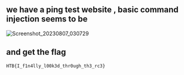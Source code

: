 ## we have a ping test website , basic command injection seems to be 
![Screenshot_20230807_030729](https://github.com/kiro6/writeups-ctfs/assets/57776872/6883fb25-1370-429a-a782-8aeb79c9be44)
## and get the flag
```
HTB{I_f1n4lly_l00k3d_thr0ugh_th3_rc3}
```

